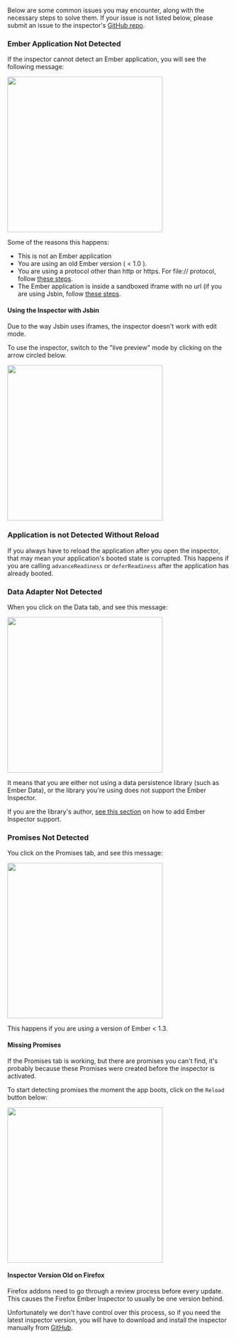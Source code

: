Below are some common issues you may encounter, along with the necessary
steps to solve them. If your issue is not listed below, please submit an
issue to the inspector's [GitHub repo][ember-inspector-github].

### Ember Application Not Detected

If the inspector cannot detect an Ember application, you will see
the following message:

<img
src="/images/guides/ember-inspector/troubleshooting-application-not-detected.png" width="350">

Some of the reasons this happens:

- This is not an Ember application
- You are using an old Ember version ( < 1.0 ).
- You are using a protocol other than http or https. For file:// protocol,
follow [these steps](/guides/ember-inspector/installation#toc_file-protocol).
- The Ember application is inside a sandboxed iframe with no url (if you
  are using Jsbin, follow [these steps](#toc_using-the-inspector-with-jsbin).

#### Using the Inspector with Jsbin

Due to the way Jsbin uses iframes, the inspector doesn't work with edit
mode.

To use the inspector, switch to the "live preview" mode by clicking on the
arrow circled below.

<img src="/images/guides/ember-inspector/troubleshooting-jsbin.png" width="350">


### Application is not Detected Without Reload

If you always have to reload the application after you open the
inspector, that may mean your application's
booted state is corrupted. This happens if you are calling
`advanceReadiness` or `deferReadiness` after the application has
already booted.

### Data Adapter Not Detected

When you click on the Data tab, and see this message:

<img src="/images/guides/ember-inspector/troubleshooting-data-adapter.png" width="350">

It means that you are either not using a data persistence library
(such as Ember Data), or the library you're using does not support the
Ember Inspector.

If you are the library's author, [see this section](/guides/ember-inspector/data#toc_building-a-data-custom-adapter) on how to add Ember Inspector support.

### Promises Not Detected

You click on the Promises tab, and see this message:

<img src="/images/guides/ember-inspector/troubleshooting-promises-not-detected.png" width="350">

This happens if you are using a version of Ember < 1.3.

#### Missing Promises

If the Promises tab is working, but there are promises you can't find,
it's probably because these Promises were created before the
inspector is activated.

To start detecting promises the moment the app boots, click on the `Reload` button below:

<img src="/images/guides/ember-inspector/troubleshooting-promises-toolbar.png" width="350">

#### Inspector Version Old on Firefox

Firefox addons need to go through a review process before every update.
This causes the Firefox Ember Inspector to usually be one version
behind.

Unfortunately we don't have control over this process, so if you need
the latest inspector version, you will have to download and install the inspector
manually from [GitHub][ember-inspector-github].


[ember-inspector-github]: https://github.com/emberjs/ember-inspector
